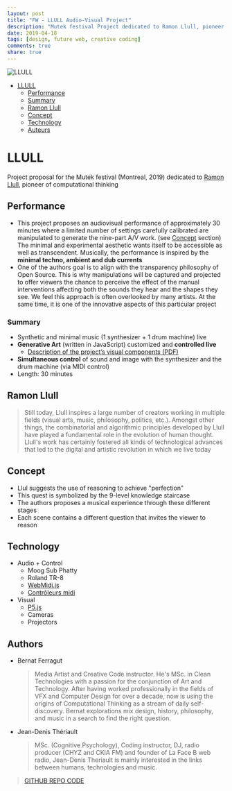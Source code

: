 ```yaml
---
layout: post
title: "FW - LLULL Audio-Visual Project"
description: "Mutek festival Project dedicated to Ramon Llull, pioneer of computational thinking"
date: 2019-04-18
tags: [design, future web, creative coding]
comments: true
share: true
---
```


![LLULL](https://user-images.githubusercontent.com/17754060/56390906-2fe91200-61fb-11e9-806d-55f29a29a804.png)

- [LLULL](#llull)
  - [Performance](#performance)
  - [Summary](#summary)
  - [Ramon Llull](#ramon-llull)
  - [Concept](#concept)
  - [Technology](#technology)
  - [Auteurs](#auteurs)


# LLULL
Project proposal for the Mutek festival (Montreal, 2019) dedicated to [Ramon Llull](https://en.wikipedia.org/wiki/Ramon_Llull), pioneer of computational thinking

## Performance
* This project proposes an audiovisual performance of approximately 30 minutes where a limited number of settings carefully calibrated are manipulated to generate the nine-part A/V work. (see [Concept](#concept) section) The minimal and experimental aesthetic wants itself to be accessible as well as transcendent. Musically, the performance is inspired by the **minimal techno, ambient and dub currents**
* One of the authors goal is to align with the transparency philosophy of Open Source. This is why manipulations will be captured and projected to offer viewers the chance to perceive the effect of the manual interventions affecting both the sounds they hear and the shapes they see. We feel this approach is often overlooked by many artists. At the same time, it is one of the innovative aspects of this particular project

### Summary
* Synthetic and minimal music (1 synthesizer + 1 drum machine) live
* **Generative Art** (written in JavaScript) customized and **controlled live**
  * [Description of the project’s visual components (PDF)](https://www.behance.net/gallery/75345145/LLULL-PROJECT-CODING-VISUALS)
* **Simultaneous control** of sound and image with the synthesizer and the drum machine (via MIDI control)
* Length: 30 minutes

## Ramon Llull
>Still today, Llull inspires a large number of creators working in multiple fields (visual arts, music, philosophy, politics, etc.). Amongst other things, the combinatorial and algorithmic principles developed by Llull have played a fundamental role in the evolution of human thought. Llull's work has certainly fostered all kinds of technological advances that led to the digital and artistic revolution in which we live today

## Concept
* Llul suggests the use of reasoning to achieve "perfection"
* This quest is symbolized by the 9-level knowledge staircase
* The authors proposes a musical experience through these different stages
* Each scene contains a different question that invites the viewer to reason

## Technology
* Audio + Control
  * Moog Sub Phatty
  * Roland TR-8
  * [WebMidi.js](http://djipco.github.io/webmidi/latest/classes/WebMidi.html)
  * [Contrôleurs midi](https://d16rm6ap8dyyo6.cloudfront.net/product_images/images/000/001/491/medium/Black_34_zoomed.jpg?1398722121)
* Visual
  * [P5.js](https://p5js.org/examples/simulate-particle-system.html)
  * Cameras
  * Projectors

## Authors
* Bernat Ferragut
  >Media Artist and Creative Code instructor. He's MSc. in Clean Technologies with a passion for the conjunction of Art and Technology. After having worked professionally in the fields of VFX and Computer Design for over a decade, now is using the origins of Computational Thinking as a stream of daily self-discovery. Bernat explorations mix design, history, philosophy, and music in a search to find the right question.

* Jean-Denis Thériault
  >MSc. (Cognitive Psychology), Coding instructor, DJ, radio producer (CHYZ and CKIA FM) and founder of La Face B web radio, Jean-Denis Theriault is mainly interested in the links between humans, technologies and music.


> [GITHUB REPO CODE](https://github.com/JD-RD/LLULL)
